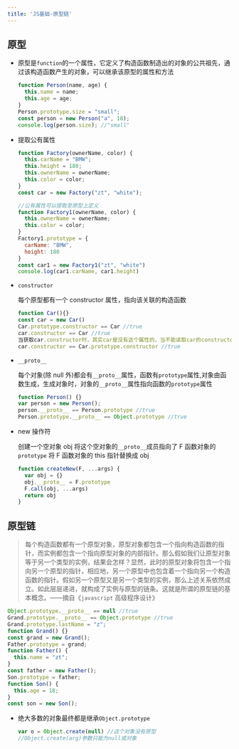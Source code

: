 ```yaml
---
title: 'JS基础-原型链'
---
```


## 原型

- 原型是`function`的一个属性，它定义了构造函数制造出的对象的公共祖先，通过该构造函数产生的对象，可以继承该原型的属性和方法

  ``` js
  function Person(name, age) {
    this.name = name;
    this.age = age; 
  }
  Person.prototype.size = "small";
  const person = new Person("a", 18);
  console.log(person.size); //"small"
  ```

- 提取公有属性

  ``` js
  function Factory(ownerName, color) {
    this.carName = "BMW";
    this.height = 180;
    this.ownerName = ownerName;
    this.color = color;
  }
  const car = new Factory("zt", "white");

  //公有属性可以提取至原型上定义
  function Factory1(ownerName, color) {
    this.ownerName = ownerName;
    this.color = color;
  }
  Factory1.prototype = {
    carName: "BMW",
    height: 180
  }
  const car1 = new Factory1("zt", "white")
  console.log(car1.carName, car1.height)
  ```

- `constructor`

  每个原型都有一个 constructor 属性，指向该关联的构造函数

  ``` js
  function Car(){}
  const car = new Car()
  Car.prototype.constructor == Car //true
  car.constructor == Car //true
  当获取car.constructor时，其实car是没有这个属性的，当不能读取car的constructor属性时，会从car的原型链上读取
  car.constructor == Car.prototype.constructor //true
  ```

- `__proto__`

  每个对象(除 null 外)都会有`__proto__`属性，函数有`prototype`属性,对象由函数生成，生成对象时，对象的`__proto__`属性指向函数的`prototype`属性

  ``` js
  function Person() {}
  var person = new Person();
  person.__proto__ == Person.prototype //true
  Person.prototype.__proto__ == Object.prototype //true
  ```

- new 操作符

  创建一个空对象 obj
  将这个空对象的`__proto__`成员指向了 F 函数对象的 `prototype` 
  将 F 函数对象的 this 指针替换成 obj

  ``` js
  function createNew(F, ...args) {
    var obj = {}
    obj.__proto__ = F.prototype
    F.call(obj, ...args)
    return obj
  }
  ```

## 原型链

> 每个构造函数都有一个原型对象，原型对象都包含一个指向构造函数的指针，而实例都包含一个指向原型对象的内部指针。那么假如我们让原型对象等于另一个类型的实例，结果会怎样？显然，此时的原型对象将包含一个指向另一个原型的指针，相应地，另一个原型中也包含着一个指向另一个构造函数的指针。假如另一个原型又是另一个类型的实例，那么上述关系依然成立。如此层层递进，就构成了实例与原型的链条。这就是所谓的原型链的基本概念。——摘自《`javascript` 高级程序设计》

``` js
Object.prototype.__proto__ == null //true
Grand.prototype.__proto__ == Object.prototype //true
Grand.prototype.lastName = "z";
function Grand() {}
const grand = new Grand();
Father.prototype = grand;
function Father() {
  this.name = "zt";
}
const father = new Father();
Son.prototype = father;
function Son() {
  this.age = 18;
}
const son = new Son();
```

- 绝大多数的对象最终都是继承`Object.prototype`

  ``` js
  var o = Object.create(null) //这个对象没有原型
  //Object.create(arg)参数只能为null或对象
  ```

  

